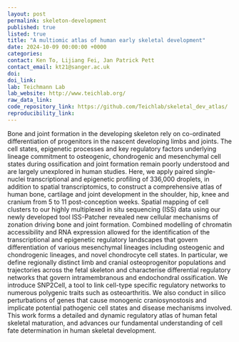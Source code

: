 ```yaml
---
layout: post
permalink: skeleton-development
published: true
listed: true
title: "A multiomic atlas of human early skeletal development"
date: 2024-10-09 00:00:00 +0000
categories:
contact: Ken To, Lijiang Fei, Jan Patrick Pett
contact_email: kt21@sanger.ac.uk
doi:
doi_link:
lab: Teichmann Lab
lab_website: http://www.teichlab.org/
raw_data_link:
code_repository_link: https://github.com/Teichlab/skeletal_dev_atlas/
reproducibility_link:
---
```


Bone and joint formation in the developing skeleton rely on co-ordinated differentiation of progenitors in the nascent developing limbs and joints. The cell states, epigenetic processes and key regulatory factors underlying lineage commitment to osteogenic, chondrogenic and mesenchymal cell states during ossification and joint formation remain poorly understood and are largely unexplored in human studies. Here, we apply paired single-nuclei transcriptional and epigenetic profiling of 336,000 droplets, in addition to spatial transcriptomics, to construct a comprehensive atlas of human bone, cartilage and joint development in the shoulder, hip, knee and cranium from 5 to 11 post-conception weeks. Spatial mapping of cell clusters to our highly multiplexed in situ sequencing (ISS) data using our newly developed tool ISS-Patcher revealed new cellular mechanisms of zonation driving bone and joint formation. Combined modelling of chromatin accessibility and RNA expression allowed for the identification of the transcriptional and epigenetic regulatory landscapes that govern differentiation of various mesenchymal lineages including osteogenic and chondrogenic lineages, and novel chondrocyte cell states. In particular, we define regionally distinct limb and cranial osteoprogenitor populations and trajectories across the fetal skeleton and characterise differential regulatory networks that govern intramembranous and endochondral ossification. We introduce SNP2Cell, a tool to link cell-type specific regulatory networks to numerous polygenic traits such as osteoarthritis. We also conduct in silico perturbations of genes that cause monogenic craniosynostosis and implicate potential pathogenic cell states and disease mechanisms involved. This work forms a detailed and dynamic regulatory atlas of human fetal skeletal maturation, and advances our fundamental understanding of cell fate determination in human skeletal development.

